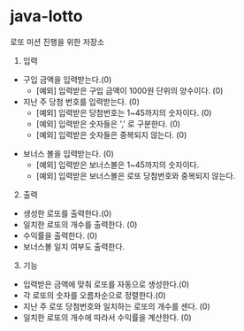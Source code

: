 # java-lotto
로또 미션 진행을 위한 저장소

1. 입력
+ 구입 금액을 입력받는다.(0)
    * [예외] 입력받은 구입 금액이 1000원 단위의 양수이다. (0)
+ 지난 주 당첨 번호를 입력받는다. (0)
    * [예외] 입력받은 당첨번호는 1~45까지의 숫자이다. (0)
    * [예외] 입력받은 숫자들은 ',' 로 구분한다. (0)
    * [예외] 입력받은 숫자들은 중복되지 않는다. (0)
* 보너스 볼을 입력받는다. (0)
    * [예외] 입력받은 보너스볼은 1~45까지의 숫자이다. 
    * [예외] 입력받은 보너스볼은 로또 당첨번호와 중복되지 않는다. 
2. 출력
+ 생성한 로또를 출력한다.(0)
+ 일치한 로또의 개수를 출력한다. (0)
+ 수익률을 출력한다. (0)
+ 보너스볼 일치 여부도 출력한다.

3. 기능
+ 입력받은 금액에 맞춰 로또를 자동으로 생성한다.(0)
+ 각 로또의 숫자를 오름차순으로 정렬한다.(0)
+ 지난 주 로또 당첨번호와 일치하는 로또의 개수를 센다. (0)
+ 일치한 로또의 개수에 따라서 수익률을 계산한다. (0)

